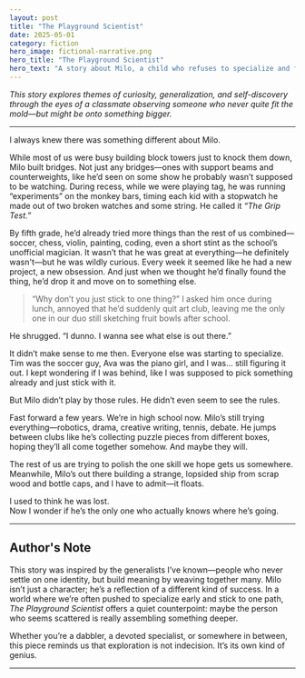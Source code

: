 ```yaml
---
layout: post
title: "The Playground Scientist"
date: 2025-05-01
category: fiction
hero_image: fictional-narrative.png
hero_title: "The Playground Scientist"
hero_text: "A story about Milo, a child who refuses to specialize and follows his curiosity"
---
```



*This story explores themes of curiosity, generalization, and self-discovery through the eyes of a classmate observing someone who never quite fit the mold—but might be onto something bigger.*

---

I always knew there was something different about Milo.

While most of us were busy building block towers just to knock them down, Milo built bridges. Not just any bridges—ones with support beams and counterweights, like he’d seen on some show he probably wasn’t supposed to be watching. During recess, while we were playing tag, he was running “experiments” on the monkey bars, timing each kid with a stopwatch he made out of two broken watches and some string. He called it *“The Grip Test.”*

By fifth grade, he’d already tried more things than the rest of us combined—soccer, chess, violin, painting, coding, even a short stint as the school’s unofficial magician. It wasn’t that he was great at everything—he definitely wasn't—but he was wildly curious. Every week it seemed like he had a new project, a new obsession. And just when we thought he’d finally found the thing, he’d drop it and move on to something else.

> “Why don’t you just stick to one thing?” I asked him once during lunch, annoyed that he’d suddenly quit art club, leaving me the only one in our duo still sketching fruit bowls after school.

He shrugged. “I dunno. I wanna see what else is out there.”

It didn’t make sense to me then. Everyone else was starting to specialize. Tim was the soccer guy, Ava was the piano girl, and I was… still figuring it out. I kept wondering if I was behind, like I was supposed to pick something already and just stick with it.

But Milo didn’t play by those rules. He didn’t even seem to see the rules.

Fast forward a few years. We’re in high school now. Milo’s still trying everything—robotics, drama, creative writing, tennis, debate. He jumps between clubs like he’s collecting puzzle pieces from different boxes, hoping they’ll all come together somehow. And maybe they will.

The rest of us are trying to polish the one skill we hope gets us somewhere. Meanwhile, Milo’s out there building a strange, lopsided ship from scrap wood and bottle caps, and I have to admit—it floats.

I used to think he was lost.  
Now I wonder if he’s the only one who actually knows where he’s going.

---

## Author's Note

This story was inspired by the generalists I’ve known—people who never settle on one identity, but build meaning by weaving together many. Milo isn’t just a character; he’s a reflection of a different kind of success. In a world where we’re often pushed to specialize early and stick to one path, *The Playground Scientist* offers a quiet counterpoint: maybe the person who seems scattered is really assembling something deeper.

Whether you’re a dabbler, a devoted specialist, or somewhere in between, this piece reminds us that exploration is not indecision. It’s its own kind of genius.

---
